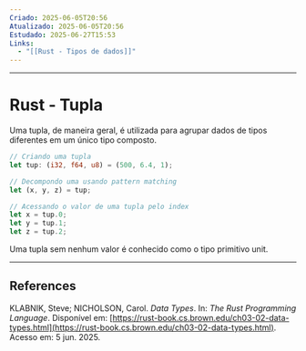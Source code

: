 ```yaml
---
Criado: 2025-06-05T20:56
Atualizado: 2025-06-05T20:56
Estudado: 2025-06-27T15:53
Links:
  - "[[Rust - Tipos de dados]]"
---
```

---
# Rust - Tupla

Uma tupla, de maneira geral, é utilizada para agrupar dados de tipos diferentes em um único tipo composto.

```rust
// Criando uma tupla
let tup: (i32, f64, u8) = (500, 6.4, 1);

// Decompondo uma usando pattern matching
let (x, y, z) = tup;

// Acessando o valor de uma tupla pelo index
let x = tup.0;
let y = tup.1;
let z = tup.2; 
```

Uma tupla sem nenhum valor é conhecido como o tipo primitivo unit.

---
## References

KLABNIK, Steve; NICHOLSON, Carol. _Data Types_. In: _The Rust Programming Language_. Disponível em: [https://rust-book.cs.brown.edu/ch03-02-data-types.html](https://rust-book.cs.brown.edu/ch03-02-data-types.html). Acesso em: 5 jun. 2025.